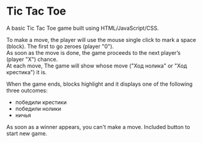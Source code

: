 # Tic Tac Toe

A basic Tic Tac Toe game built using HTML/JavaScript/CSS. 

To make a move, the player will use the mouse single click to mark a space (block). The first to go zeroes (player "0").   
As soon as the move is done, the game proceeds to the next player’s (player "X") chance.   
At each move, The game will show whose move ("Ход нолика" or "Ход крестика") it is.   

When the game ends, blocks highlight and it displays one of the following three outcomes:  
* победили крестики
* победили нолики
* ничья  

As soon as a winner appears, you can't make a move. Included button to start new game.
